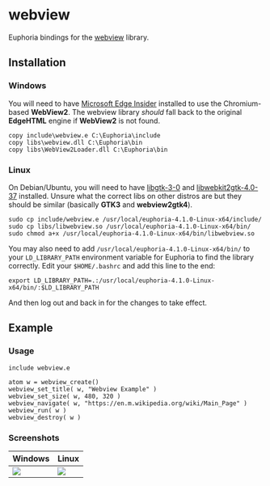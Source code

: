 # webview

Euphoria bindings for the [webview] library.

## Installation

### Windows

You will need to have [Microsoft Edge Insider] installed to use the Chromium-based **WebView2**. The webview library *should* fall back to the original **EdgeHTML** engine if **WebView2** is not found.

    copy include\webview.e C:\Euphoria\include
    copy libs\webview.dll C:\Euphoria\bin
    copy libs\WebView2Loader.dll C:\Euphoria\bin

### Linux

On Debian/Ubuntu, you will need to have [libgtk-3-0] and [libwebkit2gtk-4.0-37] installed. Unsure what the correct libs on other distros are but they should be similar (basically **GTK3** and **webview2gtk4**).

    sudo cp include/webview.e /usr/local/euphoria-4.1.0-Linux-x64/include/
    sudo cp libs/libwebview.so /usr/local/euphoria-4.1.0-Linux-x64/bin/
    sudo chmod a+x /usr/local/euphoria-4.1.0-Linux-x64/bin/libwebview.so

You may also need to add `/usr/local/euphoria-4.1.0-Linux-x64/bin/` to your `LD_LIBRARY_PATH` environment variable for Euphoria to find the library correctly. Edit your `$HOME/.bashrc` and add this line to the end:

    export LD_LIBRARY_PATH=.:/usr/local/euphoria-4.1.0-Linux-x64/bin/:$LD_LIBRARY_PATH

And then log out and back in for the changes to take effect.

## Example

### Usage

    include webview.e

    atom w = webview_create()
    webview_set_title( w, "Webview Example" )
    webview_set_size( w, 480, 320 )
    webview_navigate( w, "https://en.m.wikipedia.org/wiki/Main_Page" )
    webview_run( w )
    webview_destroy( w )

### Screenshots

| Windows          | Linux          |
| ---------------- | -------------- |
| ![][windows.png] | ![][linux.png] |

[webview]: https://github.com/webview/webview
[Microsoft Edge Insider]: https://www.microsoftedgeinsider.com/en-us/download
[libgtk-3-0]: https://launchpad.net/ubuntu/+source/gtk+3.0
[libwebkit2gtk-4.0-37]: https://launchpad.net/ubuntu/+source/webkit2gtk
[windows.png]: screenshots/windows.png
[linux.png]: screenshots/linux.png

